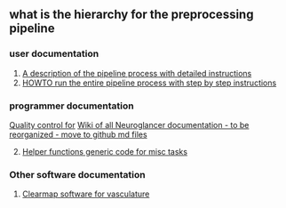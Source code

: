 ## what is the hierarchy for the preprocessing pipeline

### user documentation
1. [A description of the pipeline process with detailed instructions](PROCESS.md)
1. [HOWTO run the entire pipeline process with step by step instructions](RUNNING.md)


### programmer documentation
[](Design.md)
[Quality control for](NEUROGLANCER.QC.md)
[Wiki of all Neuroglancer documentation - to be reorganized - move to github md files](https://github.com/ActiveBrainAtlas2/neuroglancer/wiki)
[](PROCESS.md)
[](QC.md)
[](RUNNING.md)
[](SETUP.md)

2. [Helper functions generic code for misc tasks](HELPER.FUNCTIONS.md)



### Other software documentation
1. [Clearmap software for vasculature ](old/CLEARMAP.md)

